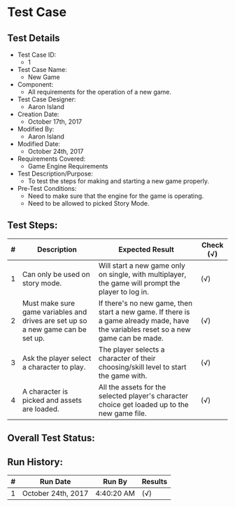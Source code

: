 # Test Case 

## Test Details

* Test Case ID:
  * 1
* Test Case Name:
  * New Game
* Component: 
  * All requirements for the operation of a new game.
* Test Case Designer:
  * Aaron Island
* Creation Date:
  * October 17th, 2017
* Modified By:
  * Aaron Island
* Modified Date:
  * October 24th, 2017
* Requirements Covered:
  * Game Engine Requirements
* Test Description/Purpose:
  * To test the steps for making and starting a new game properly. 
* Pre-Test Conditions:
  * Need to make sure that the engine for the game is operating.
  * Need to be allowed to picked Story Mode.
  
## Test Steps: 
| # | Description | Expected Result | Check (√) |
| --- | --- | --- | --- |
| 1 | Can only be used on story mode. | Will start a new game only on single, with multiplayer, the game will prompt the player to log in. | (√) |			
| 2 | Must make sure game variables and drives are set up so a new game can be set up. | If there's no new game, then start a new game. If there is a game already made, have the variables reset so a new game can be made. | (√) |			
| 3 | Ask the player select a character to play. | The player selects a character of their choosing/skill level to start the game with. | (√) |			
| 4 | A character is picked and assets are loaded. | All the assets for the selected player's character choice get loaded up to the new game file. | (√) |			
			

## Overall Test Status:



## Run History:
| # |	Run Date |	Run By |	Results |
| --- | --- | --- | --- |
| 1 | October 24th, 2017 | 4:40:20 AM | (√) |			
		
